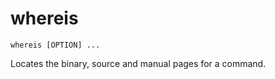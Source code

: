 # whereis

```
whereis [OPTION] ...
```
Locates the binary, source and manual pages for a command.

